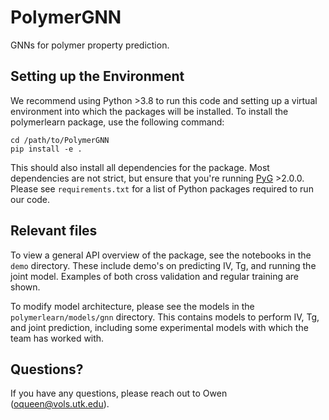 # PolymerGNN
GNNs for polymer property prediction.

## Setting up the Environment

We recommend using Python >3.8 to run this code and setting up a virtual environment into which the packages will be installed. To install the polymerlearn package, use the following command:
```
cd /path/to/PolymerGNN
pip install -e .
```
This should also install all dependencies for the package. Most dependencies are not strict, but ensure that you're running [PyG](https://pytorch-geometric.readthedocs.io/en/latest/) >2.0.0. Please see `requirements.txt` for a list of Python packages required to run our code.

## Relevant files
To view a general API overview of the package, see the notebooks in the `demo` directory. These include demo's on predicting IV, Tg, and running the joint model. Examples of both cross validation and regular training are shown. 

To modify model architecture, please see the models in the `polymerlearn/models/gnn` directory. This contains models to perform IV, Tg, and joint prediction, including some experimental models with which the team has worked with.

## Questions?
If you have any questions, please reach out to Owen (oqueen@vols.utk.edu).
